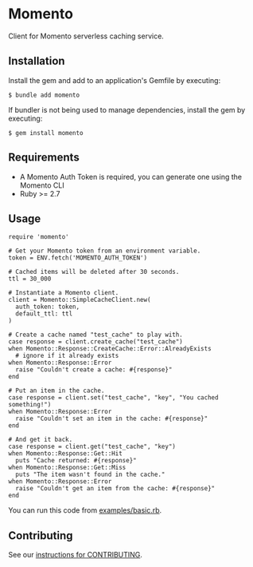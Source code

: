 # Momento

Client for Momento serverless caching service.

## Installation

Install the gem and add to an application's Gemfile by executing:

    $ bundle add momento

If bundler is not being used to manage dependencies, install the gem by executing:

    $ gem install momento

## Requirements

* A Momento Auth Token is required, you can generate one using the Momento CLI
* Ruby >= 2.7

## Usage

```
require 'momento'

# Get your Momento token from an environment variable.
token = ENV.fetch('MOMENTO_AUTH_TOKEN')

# Cached items will be deleted after 30 seconds.
ttl = 30_000

# Instantiate a Momento client.
client = Momento::SimpleCacheClient.new(
  auth_token: token,
  default_ttl: ttl
)

# Create a cache named "test_cache" to play with.
case response = client.create_cache("test_cache")
when Momento::Response::CreateCache::Error::AlreadyExists
  # ignore if it already exists
when Momento::Response::Error
  raise "Couldn't create a cache: #{response}"
end

# Put an item in the cache.
case response = client.set("test_cache", "key", "You cached something!")
when Momento::Response::Error
  raise "Couldn't set an item in the cache: #{response}"
end

# And get it back.
case response = client.get("test_cache", "key")
when Momento::Response::Get::Hit
  puts "Cache returned: #{response}"
when Momento::Response::Get::Miss
  puts "The item wasn't found in the cache."
when Momento::Response::Error
  raise "Couldn't get an item from the cache: #{response}"
end
```

You can run this code from [examples/basic.rb](examples/basic.rb).

## Contributing

See our [instructions for CONTRIBUTING](./CONTRIBUTING.md).
